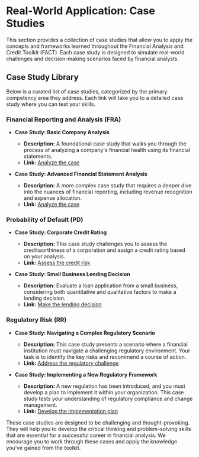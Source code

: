 # Real-World Application: Case Studies

This section provides a collection of case studies that allow you to apply the concepts and frameworks learned throughout the Financial Analysis and Credit Toolkit (FACT). Each case study is designed to simulate real-world challenges and decision-making scenarios faced by financial analysts.

## Case Study Library

Below is a curated list of case studies, categorized by the primary competency area they address. Each link will take you to a detailed case study where you can test your skills.

### Financial Reporting and Analysis (FRA)

*   **Case Study: Basic Company Analysis**
    *   **Description:** A foundational case study that walks you through the process of analyzing a company's financial health using its financial statements.
    *   **Link:** [Analyze the case](./fra/fra02.md)

*   **Case Study: Advanced Financial Statement Analysis**
    *   **Description:** A more complex case study that requires a deeper dive into the nuances of financial reporting, including revenue recognition and expense allocation.
    *   **Link:** [Analyze the case](./fra/fra03.md)

### Probability of Default (PD)

*   **Case Study: Corporate Credit Rating**
    *   **Description:** This case study challenges you to assess the creditworthiness of a corporation and assign a credit rating based on your analysis.
    *   **Link:** [Assess the credit risk](./pd/pd01.md)

*   **Case Study: Small Business Lending Decision**
    *   **Description:** Evaluate a loan application from a small business, considering both quantitative and qualitative factors to make a lending decision.
    *   **Link:** [Make the lending decision](./pd/pd02.md)

### Regulatory Risk (RR)

*   **Case Study: Navigating a Complex Regulatory Scenario**
    *   **Description:** This case study presents a scenario where a financial institution must navigate a challenging regulatory environment. Your task is to identify the key risks and recommend a course of action.
    *   **Link:** [Address the regulatory challenge](./rr/rr01.md)

*   **Case Study: Implementing a New Regulatory Framework**
    *   **Description:** A new regulation has been introduced, and you must develop a plan to implement it within your organization. This case study tests your understanding of regulatory compliance and change management.
    *   **Link:** [Develop the implementation plan](./rr/rr02.md)

These case studies are designed to be challenging and thought-provoking. They will help you to develop the critical thinking and problem-solving skills that are essential for a successful career in financial analysis. We encourage you to work through these cases and apply the knowledge you've gained from the toolkit.
